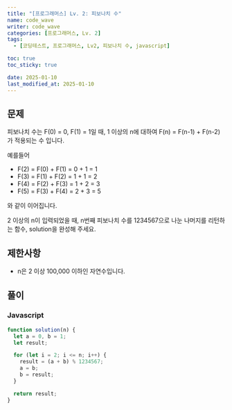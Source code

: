 ```yaml
---
title: "[프로그래머스] Lv. 2: 피보나치 수"
name: code_wave
writer: code_wave
categories: [프로그래머스, Lv. 2]
tags:
  - [코딩테스트, 프로그래머스, Lv2, 피보나치 수, javascript]

toc: true
toc_sticky: true

date: 2025-01-10
last_modified_at: 2025-01-10
---
```


## 문제
피보나치 수는 F(0) = 0, F(1) = 1일 때, 1 이상의 n에 대하여 F(n) = F(n-1) + F(n-2) 가 적용되는 수 입니다.

예를들어

- F(2) = F(0) + F(1) = 0 + 1 = 1
- F(3) = F(1) + F(2) = 1 + 1 = 2
- F(4) = F(2) + F(3) = 1 + 2 = 3
- F(5) = F(3) + F(4) = 2 + 3 = 5

와 같이 이어집니다.

2 이상의 n이 입력되었을 때, n번째 피보나치 수를 1234567으로 나눈 나머지를 리턴하는 함수, solution을 완성해 주세요.

## 제한사항
- n은 2 이상 100,000 이하인 자연수입니다.

## 풀이
### Javascript
```js
function solution(n) {
  let a = 0, b = 1;
  let result;

  for (let i = 2; i <= n; i++) {
    result = (a + b) % 1234567;
    a = b;
    b = result;
  }

  return result;
}
```
